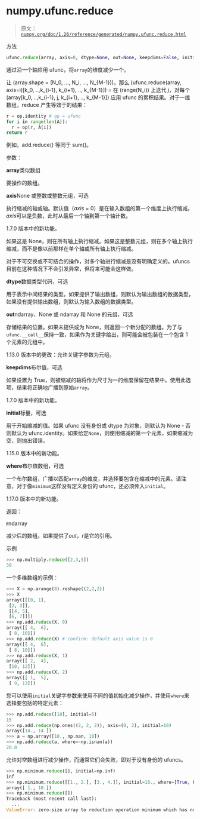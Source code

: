# numpy.ufunc.reduce

> 原文：[`numpy.org/doc/1.26/reference/generated/numpy.ufunc.reduce.html`](https://numpy.org/doc/1.26/reference/generated/numpy.ufunc.reduce.html)

方法

```py
ufunc.reduce(array, axis=0, dtype=None, out=None, keepdims=False, initial=<no value>, where=True)
```

通过沿一个轴应用 ufunc，将`array`的维度减少一个。

让 \(array.shape = (N_0, ..., N_i, ..., N_{M-1})\)。那么 \(ufunc.reduce(array, axis=i)[k_0, ..,k_{i-1}, k_{i+1}, .., k_{M-1}]\) = 在 \(range(N_i)\) 上迭代 *j*，对每个 \(array[k_0, ..,k_{i-1}, j, k_{i+1}, .., k_{M-1}]\) 应用 ufunc 的累积结果。对于一维数组，reduce 产生等效于的结果：

```py
r = op.identity # op = ufunc
for i in range(len(A)):
  r = op(r, A[i])
return r 
```

例如，add.reduce() 等同于 sum()。

参数：

**array**类似数组

要操作的数组。

**axis**None 或整数或整数元组，可选

执行缩减的轴或轴。默认值（*axis* = 0）是在输入数组的第一个维度上执行缩减。*axis*可以是负数，此时从最后一个轴到第一个轴计数。

1.7.0 版本中的新功能。

如果这是 None，则在所有轴上执行缩减。如果这是整数元组，则在多个轴上执行缩减，而不是像以前那样在单个轴或所有轴上执行缩减。

对于不可交换或不可结合的操作，对多个轴进行缩减是没有明确定义的。ufuncs 目前在这种情况下不会引发异常，但将来可能会这样做。

**dtype**数据类型代码，可选

用于表示中间结果的类型。如果提供了输出数组，则默认为输出数组的数据类型，如果没有提供输出数组，则默认为输入数组的数据类型。

**out**ndarray、None 或 ndarray 和 None 的元组，可选

存储结果的位置。如果未提供或为 None，则返回一个新分配的数组。为了与`ufunc.__call__`保持一致，如果作为关键字给出，则可能会被包装在一个包含 1 个元素的元组中。

1.13.0 版本中的更改：允许关键字参数为元组。

**keepdims**布尔值，可选

如果设置为 True，则被缩减的轴将作为尺寸为一的维度保留在结果中。使用此选项，结果将正确地广播到原始`array`。

1.7.0 版本中的新功能。

**initial**标量，可选

用于开始缩减的值。如果 ufunc 没有身份或 dtype 为对象，则默认为 None - 否则默认为 ufunc.identity。如果给定`None`，则使用缩减的第一个元素，如果缩减为空，则抛出错误。

1.15.0 版本中的新功能。

**where**布尔值数组，可选

一个布尔数组，广播以匹配`array`的维度，并选择要包含在缩减中的元素。请注意，对于像`minimum`这样没有定义身份的 ufunc，还必须传入`initial`。

1.17.0 版本中的新功能。

返回：

**r**ndarray

减少后的数组。如果提供了*out*，*r*是它的引用。

示例

```py
>>> np.multiply.reduce([2,3,5])
30 
```

一个多维数组的示例：

```py
>>> X = np.arange(8).reshape((2,2,2))
>>> X
array([[[0, 1],
 [2, 3]],
 [[4, 5],
 [6, 7]]])
>>> np.add.reduce(X, 0)
array([[ 4,  6],
 [ 8, 10]])
>>> np.add.reduce(X) # confirm: default axis value is 0
array([[ 4,  6],
 [ 8, 10]])
>>> np.add.reduce(X, 1)
array([[ 2,  4],
 [10, 12]])
>>> np.add.reduce(X, 2)
array([[ 1,  5],
 [ 9, 13]]) 
```

您可以使用`initial`关键字参数来使用不同的值初始化减少操作，并使用`where`来选择要包括的特定元素：

```py
>>> np.add.reduce([10], initial=5)
15
>>> np.add.reduce(np.ones((2, 2, 2)), axis=(0, 2), initial=10)
array([14., 14.])
>>> a = np.array([10., np.nan, 10])
>>> np.add.reduce(a, where=~np.isnan(a))
20.0 
```

允许对空数组进行减少操作，而通常它们会失败，即对于没有身份的 ufuncs。

```py
>>> np.minimum.reduce([], initial=np.inf)
inf
>>> np.minimum.reduce([[1., 2.], [3., 4.]], initial=10., where=[True, False])
array([ 1., 10.])
>>> np.minimum.reduce([])
Traceback (most recent call last):
  ...
ValueError: zero-size array to reduction operation minimum which has no identity 
```
